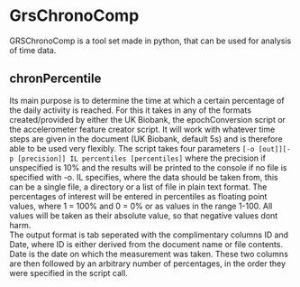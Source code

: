 # GrsChronoComp
GRSChronoComp is a tool set made in python, that can be used for analysis of time data. 

## chronPercentile
Its main purpose is to determine the time at which a certain percentage of the daily activity is reached. For this it takes in any of the formats created/provided by either the UK Biobank, the epochConversion script or the accelerometer feature creator script. It will work with whatever time steps are given in the document (UK Biobank, default 5s) and is therefore able to be used very flexibly.
The script takes four parameters ```[-o [out]][-p [precision]] IL percentiles [percentiles]``` where the precision if unspecified is 10% and the results will be printed to the console if no file is specified with -o. IL specifies, where the data should be taken from, this can be a single file, a directory or a list of file in plain text format. The percentages of interest will be entered in percentiles as floating point values, where 1 = 100% and 0 = 0% or as values in the range 1-100. All values will be taken as their absolute value, so that negative values dont harm.
<br>
The output format is tab seperated with the complimentary columns ID and Date, where ID is either derived from the document name or file contents. Date is the date on which the measurement was taken. These two columns are then followed by an arbitrary number of percentages, in the order they were specified in the script call.
